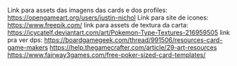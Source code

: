 Link para assets das imagens das cards e dos profiles: https://opengameart.org/users/justin-nichol
Link para site de icones: https://www.freepik.com/
link para assets de textura da carta: https://icycatelf.deviantart.com/art/Pokemon-Type-Textures-216959505
link pra ver dps:   https://boardgamegeek.com/thread/991506/resources-card-game-makers
                    https://help.thegamecrafter.com/article/29-art-resources
                    https://www.fairway3games.com/free-poker-sized-card-templates/